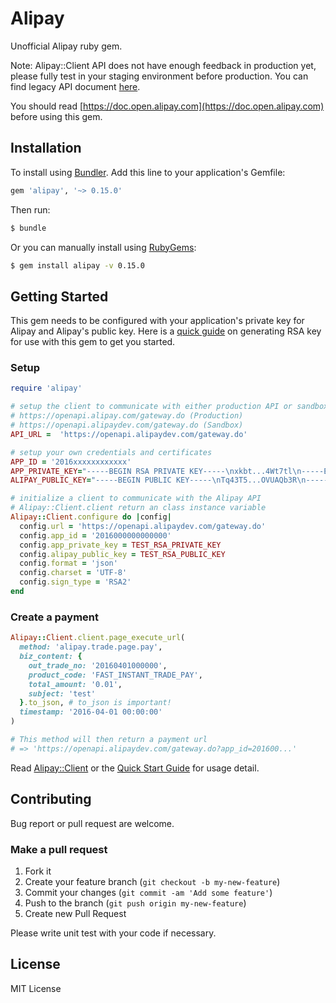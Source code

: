 # Alipay

Unofficial Alipay ruby gem.

Note: Alipay::Client API does not have enough feedback in production yet, please fully test in your staging environment before production. You can find legacy API document [here](doc/legacy_api.md).

You should read [https://doc.open.alipay.com](https://doc.open.alipay.com) before using this gem.

## Installation

To install using [Bundler](http://bundler.io/). Add this line to your
application's Gemfile:

```ruby
gem 'alipay', '~> 0.15.0'
```

Then run:
```bash
$ bundle
```

Or you can manually install using [RubyGems](http://rubygems.org/):
```bash
$ gem install alipay -v 0.15.0
```

## Getting Started

This gem needs to be configured with your application's private key for Alipay and Alipay's public key. Here is a [quick guide](doc/rsa_key_en.md) on generating RSA key for use with this gem to get you started.

### Setup
```ruby
require 'alipay'

# setup the client to communicate with either production API or sandbox API
# https://openapi.alipay.com/gateway.do (Production)
# https://openapi.alipaydev.com/gateway.do (Sandbox)
API_URL =  'https://openapi.alipaydev.com/gateway.do'

# setup your own credentials and certificates
APP_ID = '2016xxxxxxxxxxxx'
APP_PRIVATE_KEY="-----BEGIN RSA PRIVATE KEY-----\nxkbt...4Wt7tl\n-----END RSA PRIVATE KEY-----\n"
ALIPAY_PUBLIC_KEY="-----BEGIN PUBLIC KEY-----\nTq43T5...OVUAQb3R\n-----END PUBLIC KEY-----\n"

# initialize a client to communicate with the Alipay API
# Alipay::Client.client return an class instance variable
Alipay::Client.configure do |config|
  config.url = 'https://openapi.alipaydev.com/gateway.do'
  config.app_id = '2016000000000000'
  config.app_private_key = TEST_RSA_PRIVATE_KEY
  config.alipay_public_key = TEST_RSA_PUBLIC_KEY
  config.format = 'json'
  config.charset = 'UTF-8'
  config.sign_type = 'RSA2'
end

```

### Create a payment
```ruby
Alipay::Client.client.page_execute_url(
  method: 'alipay.trade.page.pay',
  biz_content: {
    out_trade_no: '20160401000000',
    product_code: 'FAST_INSTANT_TRADE_PAY',
    total_amount: '0.01',
    subject: 'test'
  }.to_json, # to_json is important!
  timestamp: '2016-04-01 00:00:00'
)

# This method will then return a payment url
# => 'https://openapi.alipaydev.com/gateway.do?app_id=201600...'
```

Read [Alipay::Client](lib/alipay/client.rb) or the [Quick Start Guide](doc/quick_start_en.md) for usage detail.

## Contributing

Bug report or pull request are welcome.

### Make a pull request

1. Fork it
2. Create your feature branch (`git checkout -b my-new-feature`)
3. Commit your changes (`git commit -am 'Add some feature'`)
4. Push to the branch (`git push origin my-new-feature`)
5. Create new Pull Request

Please write unit test with your code if necessary.

## License

MIT License
